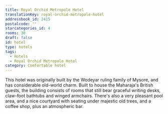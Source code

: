 ```yaml
---
title: Royal Orchid Metropole Hotel
translationKey: royal-orchid-metropole-hotel
addressbook_id: 2415
postalcode: ''
starcategories_id: 4
rooms: 30
draft: false
id: hotel
type: hotels
tags:
  - Hotels
  - Royal Orchid Metropole Hotel
category: Comfortable hotel
---
```

This hotel was originally built by the Wodeyar ruling family of Mysore, and has considerable old-world charm. Built to house the Maharaja's British guests, the building consists of rooms that still bear graceful writing desks, claw-foot bathtubs and winged armchairs. There's also a very pleasant pool area, and a nice courtyard with seating under majestic old trees, and a coffee shop, plus an atmospheric bar.